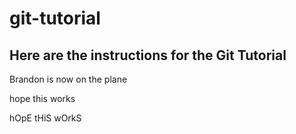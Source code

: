 # git-tutorial

## Here are the instructions for the Git Tutorial

Brandon is now on the plane

hope this works

hOpE tHiS wOrkS